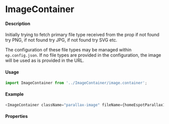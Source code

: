 # ImageContainer

#### Description

Initially trying to fetch primary file type received from the prop if not found try PNG, if not found try JPG, if not found try SVG etc.

The configuration of these file types may be managed within `ep.config.json`. If no file types are provided in the configuration, the image will be used as is provided in the URL.

#### Usage

```js
import ImageContainer from '../ImageContainer/image.container';
```

#### Example

```js
<ImageContainer className="parallax-image" fileName={homeEspotParallax1FileName} imgUrl={homeEspotParallax1} />
```

#### Properties

<!-- PROPS -->
